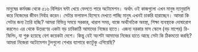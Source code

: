 মানুষের কর্মযজ্ঞ থেকে ৫১৬ বিলিয়ন ঘন্টা খেয়ে ফেলতে পারে অটোমেশন। অর্থাৎ ওই কাজগুলো এখন মানুষ ম্যানুয়ালি করে নিজেদের জীবন নির্বাহ করেন। সেটার ফলাফল হিসেবে দেখতে পাচ্ছি মানুষ এখনই চাকরি হারাচ্ছেন। আমরা কি সেটার জন্য তৈরি হচ্ছি? আমরা বিভিন্ন সময়ে সরকার, খারাপ সময়, বাজে অর্থনৈতিক অবস্থা, শিক্ষা ব্যবস্থাকে দোষারোপ করলেও এর থেকে উত্তরণের একটা বড় চাবিকাঠি আমাদের নিজের হাতে। 
এজন্য দরকার মাস স্কেলে (বড় মাপের) রি-স্কিলিং, যা শুরু হয়েছে বেশ কয়েকটা দেশে। কিন্তু যেই অংশটা আমাদের নিজের হাতে আছে সেটা কি ঠিকমতো করছি? আমরা নিজেরা অটোমেশন টুলগুলো শেখার ব্যাপারে কতটুকু এগিয়েছি?